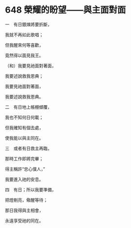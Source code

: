 # 648 榮耀的盼望——與主面對面

一　有日銀煉將要折斷，

我就不再如此歌唱；

但我醒來何等喜歡，

竟然得以面見我王。

（和）我要見祂面對著面，

我要述說救我恩典；

我要見祂面對著面，

我要述說救我恩典。

二　有日地上帳棚傾覆，

我也不知何日何載；

但我確知有個去處，

使我能以與主同在。

三　或者有日救主再臨，

那時工作即將完畢；

得主稱許“忠心僕人，”

我要進入祂的安息。

四　有日；所以我要準備，

把燈剔亮，儆醒等待；

那日我得與主相會，

永遠享受祂的同在。

